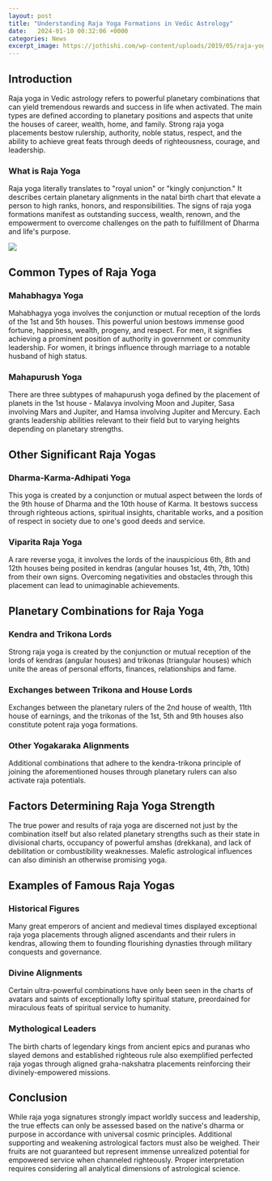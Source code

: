 ```yaml
---
layout: post
title: "Understanding Raja Yoga Formations in Vedic Astrology"
date:   2024-01-10 00:32:06 +0000
categories: News
excerpt_image: https://jothishi.com/wp-content/uploads/2019/05/raja-yoga-astrology.jpg
---
```

## Introduction
Raja yoga in Vedic astrology refers to powerful planetary combinations that can yield tremendous rewards and success in life when activated. The main types are defined according to planetary positions and aspects that unite the houses of career, wealth, home, and family. Strong raja yoga placements bestow rulership, authority, noble status, respect, and the ability to achieve great feats through deeds of righteousness, courage, and leadership. 
### What is Raja Yoga
Raja yoga literally translates to "royal union" or "kingly conjunction." It describes certain planetary alignments in the natal birth chart that elevate a person to high ranks, honors, and responsibilities. The signs of raja yoga formations manifest as outstanding success, wealth, renown, and the empowerment to overcome challenges on the path to fulfillment of Dharma and life's purpose.

![](https://jothishi.com/wp-content/uploads/2019/05/raja-yoga-astrology.jpg)
## Common Types of Raja Yoga
### Mahabhagya Yoga
Mahabhagya yoga involves the conjunction or mutual reception of the lords of the 1st and 5th houses. This powerful union bestows immense good fortune, happiness, wealth, progeny, and respect. For men, it signifies achieving a prominent position of authority in government or community leadership. For women, it brings influence through marriage to a notable husband of high status.
### Mahapurush Yoga  
There are three subtypes of mahapurush yoga defined by the placement of planets in the 1st house - Malavya involving Moon and Jupiter, Sasa involving Mars and Jupiter, and Hamsa involving Jupiter and Mercury. Each grants leadership abilities relevant to their field but to varying heights depending on planetary strengths.
## Other Significant Raja Yogas
### Dharma-Karma-Adhipati Yoga
This yoga is created by a conjunction or mutual aspect between the lords of the 9th house of Dharma and the 10th house of Karma. It bestows success through righteous actions, spiritual insights, charitable works, and a position of respect in society due to one's good deeds and service. 
### Viparita Raja Yoga
A rare reverse yoga, it involves the lords of the inauspicious 6th, 8th and 12th houses being posited in kendras (angular houses 1st, 4th, 7th, 10th) from their own signs. Overcoming negativities and obstacles through this placement can lead to unimaginable achievements.
## Planetary Combinations for Raja Yoga
### Kendra and Trikona Lords 
Strong raja yoga is created by the conjunction or mutual reception of the lords of kendras (angular houses) and trikonas (triangular houses) which unite the areas of personal efforts, finances, relationships and fame.
### Exchanges between Trikona and House Lords
Exchanges between the planetary rulers of the 2nd house of wealth, 11th house of earnings, and the trikonas of the 1st, 5th and 9th houses also constitute potent raja yoga formations.
### Other Yogakaraka Alignments  
Additional combinations that adhere to the kendra-trikona principle of joining the aforementioned houses through planetary rulers can also activate raja potentials.
## Factors Determining Raja Yoga Strength
The true power and results of raja yoga are discerned not just by the combination itself but also related planetary strengths such as their state in divisional charts, occupancy of powerful amshas (drekkana), and lack of debilitation or combustibility weaknesses. Malefic astrological influences can also diminish an otherwise promising yoga.
## Examples of Famous Raja Yogas
### Historical Figures
Many great emperors of ancient and medieval times displayed exceptional raja yoga placements through aligned ascendants and their rulers in kendras, allowing them to founding flourishing dynasties through military conquests and governance.
### Divine Alignments  
Certain ultra-powerful combinations have only been seen in the charts of avatars and saints of exceptionally lofty spiritual stature, preordained for miraculous feats of spiritual service to humanity.
### Mythological Leaders
The birth charts of legendary kings from ancient epics and puranas who slayed demons and established righteous rule also exemplified perfected raja yogas through aligned graha-nakshatra placements reinforcing their divinely-empowered missions.
## Conclusion
While raja yoga signatures strongly impact worldly success and leadership, the true effects can only be assessed based on the native's dharma or purpose in accordance with universal cosmic principles. Additional supporting and weakening astrological factors must also be weighed. Their fruits are not guaranteed but represent immense unrealized potential for empowered service when channeled righteously. Proper interpretation requires considering all analytical dimensions of astrological science.